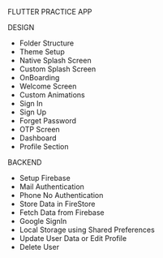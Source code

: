 FLUTTER PRACTICE APP 

DESIGN
- Folder Structure
- Theme Setup
- Native Splash Screen
- Custom Splash Screen
- OnBoarding
- Welcome Screen
- Custom Animations
- Sign In
- Sign Up
- Forget Password
- OTP Screen
- Dashboard
- Profile Section

BACKEND
- Setup Firebase
- Mail Authentication
- Phone No Authentication
- Store Data in FireStore
- Fetch Data from Firebase
- Google SignIn
- Local Storage using Shared Preferences
- Update User Data or Edit Profile
- Delete User
